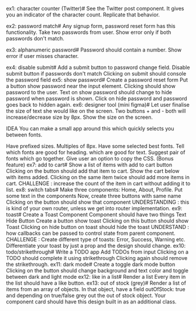 ex1: character counter (Twitter)#
See the Twitter post component. It gives you an indicator of the character count. Replicate that behavior.

ex2: password match#
Any signup form, password reset form has this functionality. Take two passwords from user. Show error only if both passwords don't match.

ex3: alphanumeric password#
Password should contain a number. Show error if user misses character.

ex4: disable submit#
Add a submit button to password change field.
Disable submit button if passwords don't match
Clicking on submit should console the password field
ex5: show password#
Create a password reset form
Put a button show password near the input element.
Clicking should show password to the user.
Text on show password should change to hide password when password is shown.
Click on hide password and password goes back to hidden again.
ex6: designer tool (mini figma)#
Let user finalise the size of text she would like on the screen. Two buttons + and - both will increase/decrease size by 8px. Show the size on the screen.

IDEA You can make a small app around this which quickly selects you between fonts.

Have prefixed sizes. Multiples of 8px.
Have some selected best fonts.
Tell which fonts are good for heading. which are good for text.
Suggest pair of fonts which go together.
Give user an option to copy the CSS. (Bonus feature)
ex7: add to cart#
Show a list of items with add to cart button
Clicking on the button should add that item to cart.
Show the cart below with items added.
Clicking on the same item twice should add more items in cart.
CHALLENGE : increase the count of the item in cart without adding it to list.
ex8: switch tabs#
Make three components: Home, About, Profile.
Put some text in the components
Now, create three buttons with same name
Clicking on the button should show that component
UNDERSTANDING : this is kind of your own router, unless we get into router implementation.
ex9: toast#
Create a Toast Component
Component should have two things
Text
Hide Button
Create a button show toast
Clicking on this button should show Toast
Clicking on hide button on toast should hide the toast
UNDERSTAND : how callbacks can be passed to control state from parent component.
CHALLENGE :
Create different type of toasts: Error, Success, Warning etc.
Differentiate your toast by just a prop and the design should change.
ex10: todo/strikethrough#
Write a TODO app
Add TODOs from input
Clicking on a TODO should complete it using strikethrough
Clicking again should remove the strikethrough.
ex11: dark mode#
Create a toggle dark mode button
Clicking on the button should change background and text color and toggle between dark and light mode
ex12: like in a list#
Render a list
Every item in the list should have a like button.
ex13: out of stock (grey)#
Render a list of items from an array of objects. In that object, have a field outOfStock: true and depending on true/false grey out the out of stock object. Your component card should have this design built in as an additional class.
